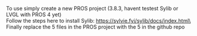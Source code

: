 To use simply create a new PROS project (3.8.3, havent testest Sylib or LVGL with PROS 4 yet)\
Follow the steps here to install Sylib: https://sylvie.fyi/sylib/docs/index.html\
Finally replace the 5 files in the PROS project with the 5 in the github repo
